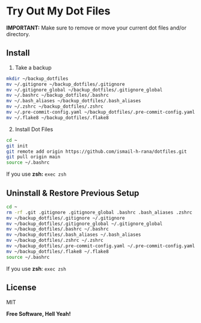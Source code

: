 # Try Out My Dot Files


**IMPORTANT:** Make sure to remove or move your current dot files and/or directory.

## Install
1. Take a backup
  ```sh
  mkdir ~/backup_dotfiles
  mv ~/.gitignore ~/backup_dotfiles/.gitignore
  mv ~/.gitignore_global ~/backup_dotfiles/.gitignore_global
  mv ~/.bashrc ~/backup_dotfiles/.bashrc
  mv ~/.bash_aliases ~/backup_dotfiles/.bash_aliases
  mv ~/.zshrc ~/backup_dotfiles/.zshrc
  mv ~/.pre-commit-config.yaml ~/backup_dotfiles/.pre-commit-config.yaml
  mv ~/.flake8 ~/backup_dotfiles/.flake8
  ```
  
2. Install Dot Files
 ```sh
 cd ~
 git init
 git remote add origin https://github.com/ismail-h-rana/dotfiles.git
 git pull origin main
 source ~/.bashrc
 ```
 If you use **zsh:** `exec zsh`

## Uninstall & Restore Previous Setup

```sh
cd ~
rm -rf .git .gitignore .gitignore_global .bashrc .bash_aliases .zshrc .pre-commit-config.yaml .flake8
mv ~/backup_dotfiles/.gitignore ~/.gitignore
mv ~/backup_dotfiles/.gitignore_global ~/.gitignore_global
mv ~/backup_dotfiles/.bashrc ~/.bashrc
mv ~/backup_dotfiles/.bash_aliases ~/.bash_aliases
mv ~/backup_dotfiles/.zshrc ~/.zshrc
mv ~/backup_dotfiles/.pre-commit-config.yaml ~/.pre-commit-config.yaml
mv ~/backup_dotfiles/.flake8 ~/.flake8
source ~/.bashrc
```
If you use **zsh**: `exec zsh`


## License

MIT

**Free Software, Hell Yeah!**
